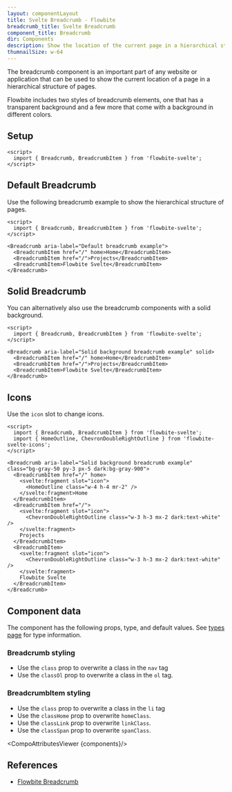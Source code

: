 ```yaml
---
layout: componentLayout
title: Svelte Breadcrumb - Flowbite
breadcrumb_title: Svelte Breadcrumb
component_title: Breadcrumb
dir: Components
description: Show the location of the current page in a hierarchical structure using the breadcrumb components
thumnailSize: w-64
---
```


<script>
  import { TableProp, TableDefaultRow, CompoAttributesViewer } from '../../utils'
  import { Breadcrumb, BreadcrumbItem, Heading, P, A } from '$lib'
  const components = 'Breadcrumb, BreadcrumbItem'
</script>

The breadcrumb component is an important part of any website or application that can be used to show the current location of a page in a hierarchical structure of pages.

Flowbite includes two styles of breadcrumb elements, one that has a transparent background and a few more that come with a background in different colors.

## Setup

```svelte example hideOutput
<script>
  import { Breadcrumb, BreadcrumbItem } from 'flowbite-svelte';
</script>
```

## Default Breadcrumb

Use the following breadcrumb example to show the hierarchical structure of pages.

```svelte example hideScript
<script>
  import { Breadcrumb, BreadcrumbItem } from 'flowbite-svelte';
</script>

<Breadcrumb aria-label="Default breadcrumb example">
  <BreadcrumbItem href="/" home>Home</BreadcrumbItem>
  <BreadcrumbItem href="/">Projects</BreadcrumbItem>
  <BreadcrumbItem>Flowbite Svelte</BreadcrumbItem>
</Breadcrumb>
```

## Solid Breadcrumb

You can alternatively also use the breadcrumb components with a solid background.

```svelte example hideScript
<script>
  import { Breadcrumb, BreadcrumbItem } from 'flowbite-svelte';
</script>

<Breadcrumb aria-label="Solid background breadcrumb example" solid>
  <BreadcrumbItem href="/" home>Home</BreadcrumbItem>
  <BreadcrumbItem href="/">Projects</BreadcrumbItem>
  <BreadcrumbItem>Flowbite Svelte</BreadcrumbItem>
</Breadcrumb>
```

## Icons

Use the `icon` slot to change icons.

```svelte example
<script>
  import { Breadcrumb, BreadcrumbItem } from 'flowbite-svelte';
  import { HomeOutline, ChevronDoubleRightOutline } from 'flowbite-svelte-icons';
</script>

<Breadcrumb aria-label="Solid background breadcrumb example" class="bg-gray-50 py-3 px-5 dark:bg-gray-900">
  <BreadcrumbItem href="/" home>
    <svelte:fragment slot="icon">
      <HomeOutline class="w-4 h-4 mr-2" />
    </svelte:fragment>Home
  </BreadcrumbItem>
  <BreadcrumbItem href="/">
    <svelte:fragment slot="icon">
      <ChevronDoubleRightOutline class="w-3 h-3 mx-2 dark:text-white" />
    </svelte:fragment>
    Projects
  </BreadcrumbItem>
  <BreadcrumbItem>
    <svelte:fragment slot="icon">
      <ChevronDoubleRightOutline class="w-3 h-3 mx-2 dark:text-white" />
    </svelte:fragment>
    Flowbite Svelte
  </BreadcrumbItem>
</Breadcrumb>
```

## Component data

The component has the following props, type, and default values. See [types page](/docs/pages/typescript) for type information.

### Breadcrumb styling

- Use the `class` prop to overwrite a class in the `nav` tag
- Use the `classOl` prop to overwrite a class in the `ol` tag.

### BreadcrumbItem styling

- Use the `class` prop to overwrite a class in the `li` tag
- Use the `classHome` prop to overwrite `homeClass`.
- Use the `classLink` prop to overwrite `linkClass`.
- Use the `classSpan` prop to overwrite `spanClass`.

<CompoAttributesViewer {components}/>



## References

- [Flowbite Breadcrumb](https://flowbite.com/docs/components/breadcrumb/)
